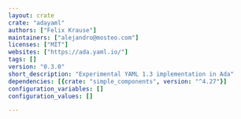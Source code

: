 ```yaml
---
layout: crate
crate: "adayaml"
authors: ["Felix Krause"]
maintainers: ["alejandro@mosteo.com"]
licenses: ["MIT"]
websites: ["https://ada.yaml.io/"]
tags: []
version: "0.3.0"
short_description: "Experimental YAML 1.3 implementation in Ada"
dependencies: [{crate: "simple_components", version: "^4.27"}]
configuration_variables: []
configuration_values: []

---
```



